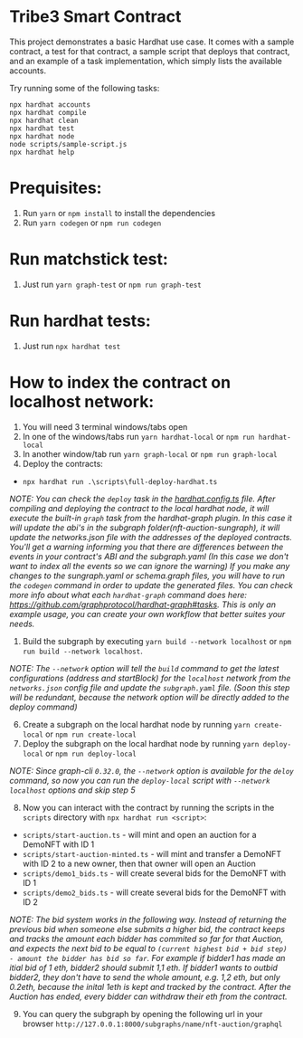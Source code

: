 # Tribe3 Smart Contract

This project demonstrates a basic Hardhat use case. It comes with a sample contract, a test for that contract, a sample script that deploys that contract, and an example of a task implementation, which simply lists the available accounts.

Try running some of the following tasks:

```shell
npx hardhat accounts
npx hardhat compile
npx hardhat clean
npx hardhat test
npx hardhat node
node scripts/sample-script.js
npx hardhat help
```

# Prequisites:
1. Run `yarn` or `npm install` to install the dependencies
2. Run `yarn codegen` or `npm run codegen`

# Run matchstick test:
1. Just run `yarn graph-test` or `npm run graph-test`

# Run hardhat tests:
1. Just run `npx hardhat test`

# How to index the contract on localhost network:
1. You will need 3 terminal windows/tabs open
2. In one of the windows/tabs run `yarn hardhat-local` or `npm run hardhat-local`
3. In another window/tab run `yarn graph-local` or `npm run graph-local`
4. Deploy the contracts:
  - `npx hardhat run .\scripts\full-deploy-hardhat.ts`
  
*NOTE: You can check the `deploy` task in the [hardhat.config.ts](https://github.com/dimitrovmaksim/hardhat-graph-demo/blob/main/hardhat.config.ts#L11) file. After compiling and deploying the contract to the local hardhat node, it will execute the built-in `graph` task from the hardhat-graph plugin. In this case it will update the abi's in the subgraph folder(nft-auction-sungraph), it will update the networks.json file with the addresses of the deployed contracts. You'll get a warning informing you that there are differences between the events in your contract's ABI and the subgraph.yaml (In this case we don't want to index all the events so we can ignore the warning) If you make any changes to the sungraph.yaml or schema.graph files, you will have to run the `codegen` command in order to update the generated files. You can check more info about what each  `hardhat-graph` command does here: https://github.com/graphprotocol/hardhat-graph#tasks. This is only an example usage, you can create your own workflow that better suites your needs.*
 
1. Build the subgraph by executing `yarn build --network localhost` or `npm run build --network localhost`. 

*NOTE: The `--network` option will tell the `build` command to get the latest configurations (address and startBlock) for the `localhost` network from the `networks.json` config file and update the `subgraph.yaml` file. (Soon this step will be redundant, because the network option will be directly added to the deploy command)*

6. Create a subgraph on the local hardhat node by running `yarn create-local` or `npm run create-local`
7. Deploy the subgraph on the local hardhat node by running `yarn deploy-local` or `npm run deploy-local`

*NOTE: Since graph-cli `0.32.0`, the `--network` option is available for the `deloy` command, so now you can run the `deploy-local` script with `--network localhost` options and skip step 5*

8. Now you can interact with the contract by running the scripts in the `scripts` directory with `npx hardhat run <script>`:
  - `scripts/start-auction.ts` - will mint and open an auction for a DemoNFT with ID 1
  - `scripts/start-auction-minted.ts` - will mint and transfer a DemoNFT with ID 2 to a new owner, then that owner will open an Auction
  - `scripts/demo1_bids.ts` - will create several bids for the DemoNFT with ID 1
  - `scripts/demo2_bids.ts` - will create several bids for the DemoNFT with ID 2
  
 *NOTE: The bid system works in the following way. Instead of returning the previous bid when someone else submits a higher bid, the contract keeps and tracks the amount each bidder has commited so far for that Auction, and expects the next bid to be equal to `(current highest bid + bid step) - amount the bidder has bid so far`. For example if bidder1 has made an itial bid of 1 eth, bidder2 should submit 1,1 eth. If bidder1 wants to outbid bidder2, they don't have to send the whole amount, e.g. 1,2 eth, but only 0.2eth, because the inital 1eth is kept and tracked by the contract. After the Auction has ended, every bidder can withdraw their eth from the contract.*
 
9. You can query the subgraph by opening the following url in your browser `http://127.0.0.1:8000/subgraphs/name/nft-auction/graphql`
